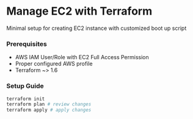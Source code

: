 # Manage EC2 with Terraform

Minimal setup for creating EC2 instance with customized boot up script

### Prerequisites

- AWS IAM User/Role with EC2 Full Access Permission
- Proper configured AWS profile
- Terraform ~> 1.6

### Setup Guide

```bash
terraform init
terraform plan # review changes
terraform apply # apply changes
```
